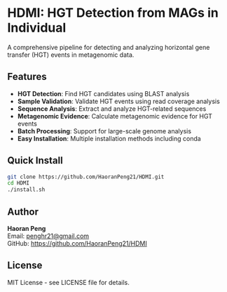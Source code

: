 # HDMI: HGT Detection from MAGs in Individual

A comprehensive pipeline for detecting and analyzing horizontal gene transfer (HGT) events in metagenomic data.

## Features

- **HGT Detection**: Find HGT candidates using BLAST analysis
- **Sample Validation**: Validate HGT events using read coverage analysis
- **Sequence Analysis**: Extract and analyze HGT-related sequences
- **Metagenomic Evidence**: Calculate metagenomic evidence for HGT events
- **Batch Processing**: Support for large-scale genome analysis
- **Easy Installation**: Multiple installation methods including conda

## Quick Install

```bash
git clone https://github.com/HaoranPeng21/HDMI.git
cd HDMI
./install.sh
```

## Author

**Haoran Peng**  
Email: penghr21@gmail.com  
GitHub: https://github.com/HaoranPeng21/HDMI

## License

MIT License - see LICENSE file for details.
